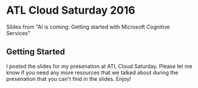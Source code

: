 # ATL Cloud Saturday 2016

Slides from "AI is coming: Getting started with Microsoft Cognitive Services"

## Getting Started

I posted the slides for my presenation at ATL Cloud Saturday. Please let me know if you need any more resources that we talked about during the presenation that you can't find in the slides. Enjoy!
